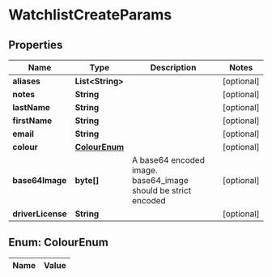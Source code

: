 

# WatchlistCreateParams

## Properties

Name | Type | Description | Notes
------------ | ------------- | ------------- | -------------
**aliases** | **List&lt;String&gt;** |  |  [optional]
**notes** | **String** |  |  [optional]
**lastName** | **String** |  |  [optional]
**firstName** | **String** |  |  [optional]
**email** | **String** |  |  [optional]
**colour** | [**ColourEnum**](#ColourEnum) |  |  [optional]
**base64Image** | **byte[]** | A base64 encoded image. base64_image should be strict encoded  |  [optional]
**driverLicense** | **String** |  |  [optional]


## Enum: ColourEnum

Name | Value
---- | -----




